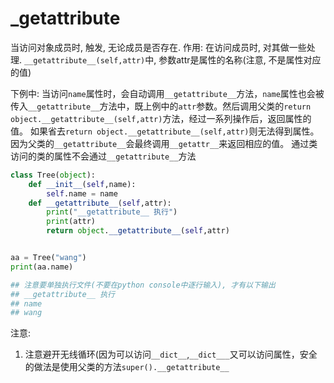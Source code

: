 # ___getattribute__



当访问对象成员时, 触发, 无论成员是否存在.
作用: 在访问成员时, 对其做一些处理.
`__getattribute__(self,attr)`中, 参数attr是属性的名称(注意, 不是属性对应的值)


下例中: 
当访问`name`属性时，会自动调用`__getattribute__`方法，`name`属性也会被传入`__getattribute__`方法中，既上例中的`attr`参数。然后调用父类的`return object.__getattribute__(self,attr)`方法，经过一系列操作后，返回属性的值。
如果省去`return object.__getattribute__(self,attr)`则无法得到属性。因为父类的`__getattribute__`会最终调用`__getattr__`来返回相应的值。
通过类访问的类的属性不会通过`__getattribute__`方法
```python
class Tree(object):
    def __init__(self,name):
        self.name = name
    def __getattribute__(self,attr):
        print("__getattribute__ 执行")
        print(attr)
        return object.__getattribute__(self,attr)


aa = Tree("wang")
print(aa.name)

## 注意要单独执行文件(不要在python console中逐行输入), 才有以下输出
## __getattribute__ 执行
## name
## wang

```

注意:
1. 注意避开无线循环(因为可以访问`__dict__`,`__dict___`又可以访问属性，安全的做法是使用父类的方法`super().__getattribute__`

